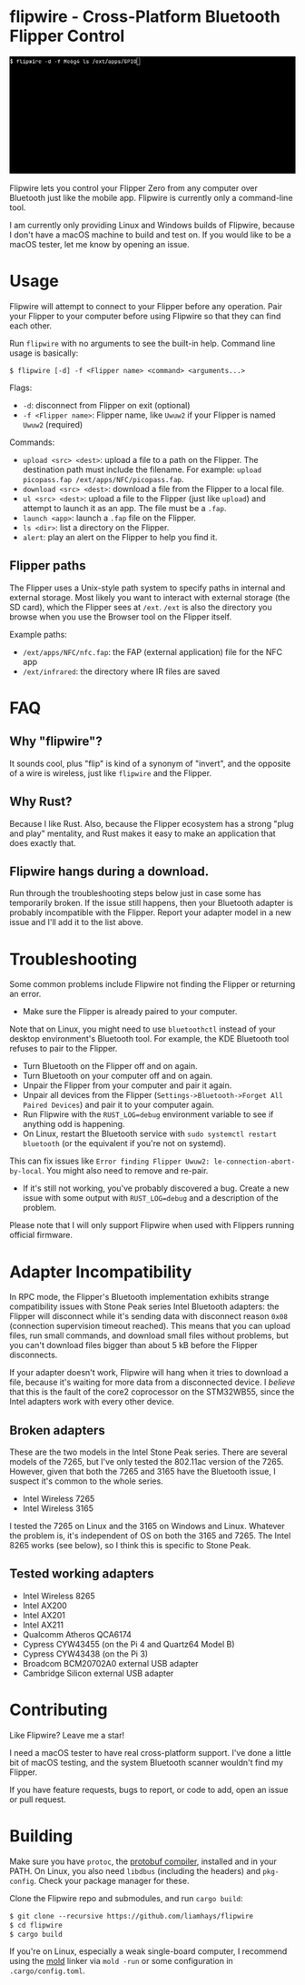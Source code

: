 # flipwire - Cross-Platform Bluetooth Flipper Control

![demo GIF of Flipwire](docs/demo.gif)

Flipwire lets you control your Flipper Zero from any computer over
Bluetooth just like the mobile app. Flipwire is currently only a
command-line tool.

I am currently only providing Linux and Windows builds of Flipwire,
because I don't have a macOS machine to build and test on. If you
would like to be a macOS tester, let me know by opening an issue.

# Usage
Flipwire will attempt to connect to your Flipper before any
operation. Pair your Flipper to your computer before using Flipwire so
that they can find each other.

Run `flipwire` with no arguments to see the built-in help. Command
line usage is basically:

```
$ flipwire [-d] -f <Flipper name> <command> <arguments...>
```

Flags:

- `-d`: disconnect from Flipper on exit (optional)
- `-f <Flipper name>`: Flipper name, like `Uwuw2` if your Flipper is named `Uwuw2` (required)

Commands:

- `upload <src> <dest>`: upload a file to a path on the Flipper. The
  destination path must include the filename. For example: `upload
  picopass.fap /ext/apps/NFC/picopass.fap`.
- `download <src> <dest>`: download a file from the Flipper to a local
  file.
- `ul <src> <dest>`: upload a file to the Flipper (just like `upload`)
  and attempt to launch it as an app. The file must be a `.fap`.
- `launch <app>`: launch a `.fap` file on the Flipper.
- `ls <dir>`: list a directory on the Flipper.
- `alert`: play an alert on the Flipper to help you find it.

## Flipper paths
The Flipper uses a Unix-style path system to specify paths in internal
and external storage. Most likely you want to interact with external
storage (the SD card), which the Flipper sees at `/ext`. `/ext` is
also the directory you browse when you use the Browser tool on the
Flipper itself.

Example paths:

- `/ext/apps/NFC/nfc.fap`: the FAP (external application) file for the NFC app
- `/ext/infrared`: the directory where IR files are saved

# FAQ
## Why "flipwire"?
It sounds cool, plus "flip" is kind of a synonym of "invert", and the
opposite of a wire is wireless, just like `flipwire` and the Flipper.

## Why Rust?
Because I like Rust. Also, because the Flipper ecosystem has a strong
"plug and play" mentality, and Rust makes it easy to make an
application that does exactly that.

## Flipwire hangs during a download.
Run through the troubleshooting steps below just in case some has
temporarily broken. If the issue still happens, then your Bluetooth
adapter is probably incompatible with the Flipper. Report your adapter
model in a new issue and I'll add it to the list above.

# Troubleshooting
Some common problems include Flipwire not finding the Flipper or
returning an error.

- Make sure the Flipper is already paired to your computer. 

Note that on Linux, you might need to use `bluetoothctl` instead of
your desktop environment's Bluetooth tool. For example, the KDE
Bluetooth tool refuses to pair to the Flipper.
	
- Turn Bluetooth on the Flipper off and on again.
- Turn Bluetooth on your computer off and on again.
- Unpair the Flipper from your computer and pair it again.
- Unpair all devices from the Flipper (`Settings->Bluetooth->Forget
  All Paired Devices`) and pair it to your computer again.
- Run Flipwire with the `RUST_LOG=debug` environment variable to see
  if anything odd is happening.
- On Linux, restart the Bluetooth service with `sudo systemctl restart
  bluetooth` (or the equivalent if you're not on systemd). 
  
This can fix issues like `Error finding Flipper Uwuw2:
le-connection-abort-by-local`. You might also need to remove and
re-pair.

- If it's still not working, you've probably discovered a bug. Create
  a new issue with some output with `RUST_LOG=debug` and a description
  of the problem.

Please note that I will only support Flipwire when used with Flippers
running official firmware.

# Adapter Incompatibility
In RPC mode, the Flipper's Bluetooth implementation exhibits strange
compatibility issues with Stone Peak series Intel Bluetooth adapters:
the Flipper will disconnect while it's sending data with disconnect
reason `0x08` (connection supervision timeout reached). This means
that you can upload files, run small commands, and download small
files without problems, but you can't download files bigger than about
5 kB before the Flipper disconnects.

If your adapter doesn't work, Flipwire will hang when it tries to
download a file, because it's waiting for more data from a
disconnected device. I *believe* that this is the fault of the core2
coprocessor on the STM32WB55, since the Intel adapters work with every
other device.

## Broken adapters
These are the two models in the Intel Stone Peak series. There are
several models of the 7265, but I've only tested the 802.11ac version
of the 7265. However, given that both the 7265 and 3165 have the
Bluetooth issue, I suspect it's common to the whole series.

- Intel Wireless 7265
- Intel Wireless 3165

I tested the 7265 on Linux and the 3165 on Windows and Linux. Whatever
the problem is, it's independent of OS on both the 3165 and 7265. The
Intel 8265 works (see below), so I think this is specific to Stone
Peak.

## Tested working adapters
- Intel Wireless 8265
- Intel AX200
- Intel AX201
- Intel AX211
- Qualcomm Atheros QCA6174
- Cypress CYW43455 (on the Pi 4 and Quartz64 Model B)
- Cypress CYW43438 (on the Pi 3)
- Broadcom BCM20702A0 external USB adapter
- Cambridge Silicon external USB adapter

# Contributing
Like Flipwire? Leave me a star!

I need a macOS tester to have real cross-platform support. I've done a
little bit of macOS testing, and the system Bluetooth scanner wouldn't
find my Flipper.

If you have feature requests, bugs to report, or code to add, open an
issue or pull request.

# Building
Make sure you have `protoc`, the [protobuf
compiler](https://github.com/protocolbuffers/protobuf#protobuf-compiler-installation),
installed and in your PATH. On Linux, you also need `libdbus`
(including the headers) and `pkg-config`. Check your package manager
for these. 

Clone the Flipwire repo and submodules, and run `cargo build`:

```
$ git clone --recursive https://github.com/liamhays/flipwire
$ cd flipwire
$ cargo build
```

If you're on Linux, especially a weak single-board computer, I
recommend using the [mold](https://github.com/rui314/mold) linker
via `mold -run` or some configuration in `.cargo/config.toml`.
